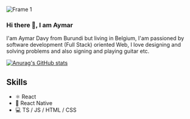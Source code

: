  
![Frame 1](https://github.com/HaAymar/HaAymar/assets/71372488/3396dc86-faba-462a-97ca-b5c2619490a1)
### Hi there 👋, I am Aymar
I'am Aymar Davy from Burundi but living in Belgium, I'am passioned by software development (Full Stack) oriented Web, I love designing and solving problems and also signing and playing guitar etc.

[![Anurag's GitHub stats](https://github-readme-stats.vercel.app/api?username=HaAymar)](https://github.com/anuraghazra/github-readme-stats)

## Skills
* ⚛️ React
* 📲 React Native
* 💻 TS / JS / HTML / CSS


 
